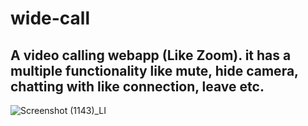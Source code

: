 # wide-call


## A video calling webapp (Like Zoom). it has a multiple functionality like mute, hide camera, chatting with like connection, leave etc.

![Screenshot (1143)_LI](https://user-images.githubusercontent.com/46879554/90697446-0a12c800-e29c-11ea-8e36-4a54b9ec9107.jpg)
